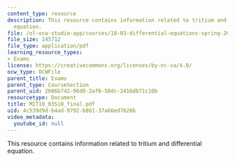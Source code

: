 ```yaml
---
content_type: resource
description: This resource contains information related to tritium and differential
  equation.
file: /ol-ocw-studio-app/courses/18-03-differential-equations-spring-2010/4c539d9db4ad9792b86137a66ed7626b_MIT18_03S10_final.pdf
file_size: 145712
file_type: application/pdf
learning_resource_types:
- Exams
license: https://creativecommons.org/licenses/by-nc-sa/4.0/
ocw_type: OCWFile
parent_title: Exams
parent_type: CourseSection
parent_uid: 2086b742-96d0-2af8-58dc-2416db71c10b
resourcetype: Document
title: MIT18_03S10_final.pdf
uid: 4c539d9d-b4ad-9792-b861-37a66ed7626b
video_metadata:
  youtube_id: null
---
```

This resource contains information related to tritium and differential equation.
